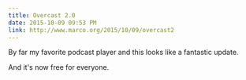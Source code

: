 ```yaml
---
title: Overcast 2.0
date: 2015-10-09 09:53 PM
link: http://www.marco.org/2015/10/09/overcast2
---
```


By far my favorite podcast player and this looks like a fantastic update.

And it's now free for everyone.